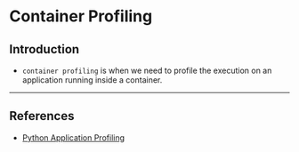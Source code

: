 # Container Profiling

## Introduction

* `container profiling` is when we need to profile the execution on an application running inside a container.

---

## References

* [Python Application Profiling](https://itnext.io/how-to-profile-python-applications-inside-a-docker-container-ed59bcc22696)